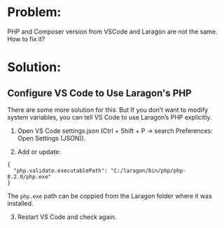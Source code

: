 # Problem:
PHP and Composer version from VSCode and Laragon are not the same. How to fix it?


# Solution:
## Configure VS Code to Use Laragon's PHP
There are some more solution for this. But If you don’t want to modify system variables, you can tell VS Code to use Laragon’s PHP explicitly.

1. Open VS Code settings.json (Ctrl + Shift + P → search Preferences: Open Settings (JSON)).

2. Add or update:
```
{
  "php.validate.executablePath": "C:/laragon/bin/php/php-8.2.0/php.exe"
}
```
The ```php.exe``` path can be coppied from the Laragon folder where it was installed.

3. Restart VS Code and check again.
